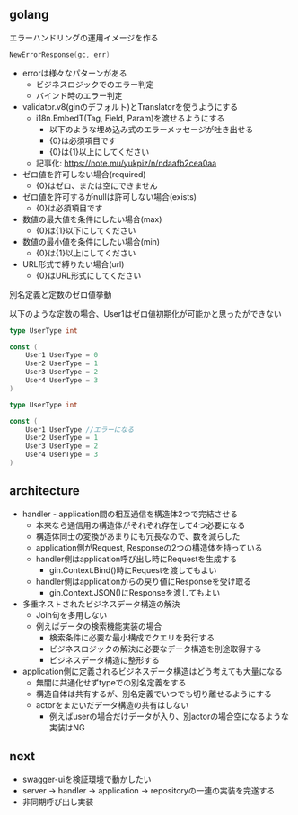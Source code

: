 ## golang

エラーハンドリングの運用イメージを作る  

```go
NewErrorResponse(gc, err)
```

- errorは様々なパターンがある
	- ビジネスロジックでのエラー判定
	- バインド時のエラー判定
- validator.v8(ginのデフォルト)とTranslatorを使うようにする
	- i18n.EmbedT(Tag, Field, Param)を渡せるようにする
		- 以下のような埋め込み式のエラーメッセージが吐き出せる
		- {0}は必須項目です
		- {0}は{1}以上にしてください
	- 記事化: https://note.mu/yukpiz/n/ndaafb2cea0aa
- ゼロ値を許可しない場合(required)
	- {0}はゼロ、または空にできません
- ゼロ値を許可するがnullは許可しない場合(exists)
	- {0}は必須項目です
- 数値の最大値を条件にしたい場合(max)
	- {0}は{1}以下にしてください
- 数値の最小値を条件にしたい場合(min)
	- {0}は{1}以上にしてください
- URL形式で縛りたい場合(url)
	- {0}はURL形式にしてください

別名定義と定数のゼロ値挙動  

以下のような定数の場合、User1はゼロ値初期化が可能かと思ったができない

```go
type UserType int

const (
	User1 UserType = 0
	User2 UserType = 1
	User3 UserType = 2
	User4 UserType = 3
)
```

```go
type UserType int

const (
	User1 UserType //エラーになる
	User2 UserType = 1
	User3 UserType = 2
	User4 UserType = 3
)
```


## architecture

- handler - application間の相互通信を構造体2つで完結させる
	- 本来なら通信用の構造体がそれぞれ存在して4つ必要になる
	- 構造体同士の変換があまりにも冗長なので、数を減らした
	- application側がRequest, Responseの2つの構造体を持っている
	- handler側はapplication呼び出し時にRequestを生成する
		- gin.Context.Bind()時にRequestを渡してもよい
	- handler側はapplicationからの戻り値にResponseを受け取る
		- gin.Context.JSON()にResponseを渡してもよい
- 多重ネストされたビジネスデータ構造の解決
	- Join句を多用しない
	- 例えばデータの検索機能実装の場合
		- 検索条件に必要な最小構成でクエリを発行する
		- ビジネスロジックの解決に必要なデータ構造を別途取得する
		- ビジネスデータ構造に整形する
- application側に定義されるビジネスデータ構造はどう考えても大量になる
	- 無闇に共通化せずtypeでの別名定義をする
	- 構造自体は共有するが、別名定義でいつでも切り離せるようにする
	- actorをまたいだデータ構造の共有はしない
		- 例えばuserの場合だけデータが入り、別actorの場合空になるような実装はNG

## next

- swagger-uiを検証環境で動かしたい
- server -> handler -> application -> repositoryの一連の実装を完遂する
- 非同期呼び出し実装
